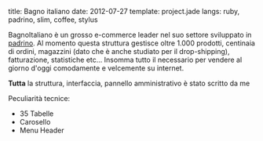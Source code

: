 title: Bagno italiano
date: 2012-07-27
template: project.jade
langs: ruby, padrino, slim, coffee, stylus

BagnoItaliano è un grosso e-commerce leader nel suo settore sviluppato in [padrino](http://github.com/padrino-framework/padrino).
Al momento questa struttura gestisce oltre 1.000 prodotti, centinaia di ordini,
magazzini (dato che è anche studiato per il drop-shipping), fatturazione, statistiche etc... Insomma tutto il necessario per
vendere al giorno d'oggi comodamente e velcemente su internet.

**Tutta** la struttura, interfaccia, pannello amministrativo è stato scritto da me

Peculiarità tecnice:

* 35 Tabelle
* Carosello
* Menu Header
